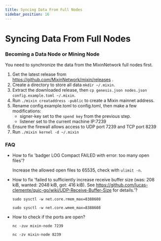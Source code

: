 ```yaml
---
title: Syncing Data From Full Nodes
sidebar_position: 16
---
```


# Syncing Data From Full Nodes

### Becoming a Data Node or Mining Node

You need to synchronize the data from the MixinNetwork full nodes first.

1. Get the latest release from https://github.com/MixinNetwork/mixin/releases .
2. Create a directory to store all data `mkdir ~/.mixin`.
3. Extract the downloaded release, then `cp genesis.json nodes.json config.example.toml ~/.mixin`.
4. Run `./mixin creataddress -public` to create a Mixin mainnet address.
5. Rename config.example.toml to config.toml, then make a few modifications:
   - signer-key set to the `spend key` from the previous step.
   - listener set to the current machine IP:7239
6. Ensure the firewall allows access to UDP port 7239 and TCP port 8239
7. Run `./mixin kernel -d ~/.mixin`

### FAQ

- How to fix 'badger LOG Compact FAILED with error: too many open files'?

  Increase the allowed open files to 65535, check with `ulimit -n`.

- How to fix 'failed to sufficiently increase receive buffer size (was: 208 kiB, wanted: 2048 kiB, got: 416 kiB). See https://github.com/lucas-clemente/quic-go/wiki/UDP-Receive-Buffer-Size for details.'?

  `sudo sysctl -w net.core.rmem_max=8388608`

  `sudo sysctl -w net.core.wmem_max=8388608`
  
- How to check if the ports are open?

  `nc -zuv mixin-node 7239`

  `nc -zv mixin-node 8239`
